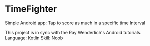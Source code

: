 # TimeFighter
Simple Android app: Tap to score as much in a specific time Interval

This project is in sync with the Ray Wenderlich's Android tutorials. 
Language: Kotlin
Skill: Noob
